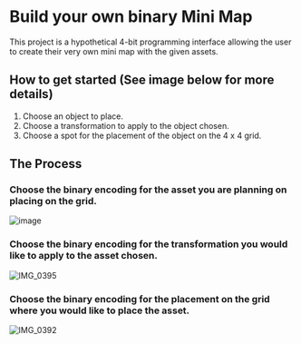 # Build your own binary Mini Map
This project is a hypothetical 4-bit programming interface allowing the user to create their very own mini map with the given assets. 

## How to get started (See image below for more details)
1. Choose an object to place.
1. Choose a transformation to apply to the object chosen.
1. Choose a spot for the placement of the object on the 4 x 4 grid.

## The Process
### Choose the binary encoding for the asset you are planning on placing on the grid. 
![image](https://github.com/user-attachments/assets/b50cafb5-ee4e-4e41-a7a1-effc6bcbfc25)

### Choose the binary encoding for the transformation you would like to apply to the asset chosen.
![IMG_0395](https://github.com/user-attachments/assets/211824a0-caba-432e-8f70-5501fbc9cb33)

### Choose the binary encoding for the placement on the grid where you would like to place the asset.
![IMG_0392](https://github.com/user-attachments/assets/16ebe555-0ca0-4600-8f5d-bc6626ef41bd)



